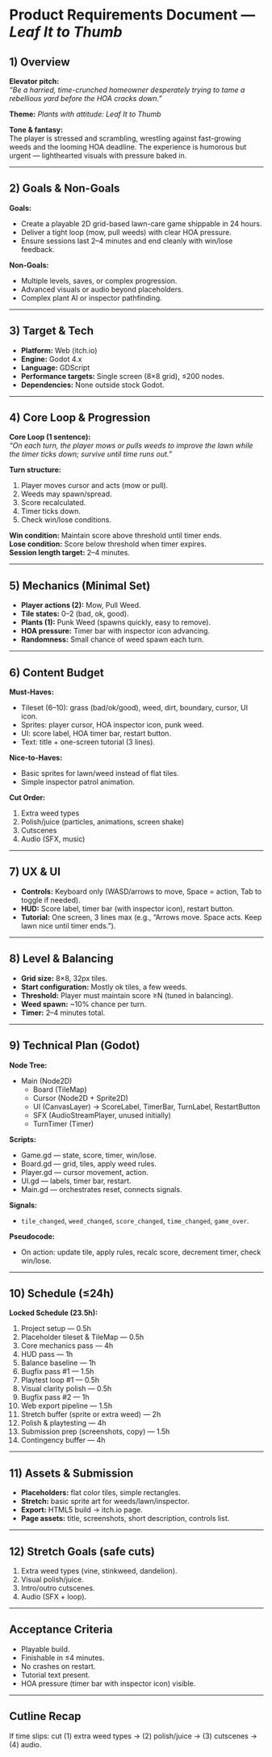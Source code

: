 # Product Requirements Document — *Leaf It to Thumb*

## 1) Overview
**Elevator pitch:**  
*“Be a harried, time-crunched homeowner desperately trying to tame a rebellious yard before the HOA cracks down.”*  

**Theme:** *Plants with attitude: Leaf It to Thumb*  

**Tone & fantasy:**  
The player is stressed and scrambling, wrestling against fast-growing weeds and the looming HOA deadline. The experience is humorous but urgent — lighthearted visuals with pressure baked in.  

---

## 2) Goals & Non-Goals
**Goals:**  
- Create a playable 2D grid-based lawn-care game shippable in 24 hours.  
- Deliver a tight loop (mow, pull weeds) with clear HOA pressure.  
- Ensure sessions last 2–4 minutes and end cleanly with win/lose feedback.  

**Non-Goals:**  
- Multiple levels, saves, or complex progression.  
- Advanced visuals or audio beyond placeholders.  
- Complex plant AI or inspector pathfinding.  

---

## 3) Target & Tech
- **Platform:** Web (itch.io)  
- **Engine:** Godot 4.x  
- **Language:** GDScript  
- **Performance targets:** Single screen (8×8 grid), ≤200 nodes.  
- **Dependencies:** None outside stock Godot.  

---

## 4) Core Loop & Progression
**Core Loop (1 sentence):**  
*“On each turn, the player mows or pulls weeds to improve the lawn while the timer ticks down; survive until time runs out.”*  

**Turn structure:**  
1. Player moves cursor and acts (mow or pull).  
2. Weeds may spawn/spread.  
3. Score recalculated.  
4. Timer ticks down.  
5. Check win/lose conditions.  

**Win condition:** Maintain score above threshold until timer ends.  
**Lose condition:** Score below threshold when timer expires.  
**Session length target:** 2–4 minutes.  

---

## 5) Mechanics (Minimal Set)
- **Player actions (2):** Mow, Pull Weed.  
- **Tile states:** 0–2 (bad, ok, good).  
- **Plants (1):** Punk Weed (spawns quickly, easy to remove).  
- **HOA pressure:** Timer bar with inspector icon advancing.  
- **Randomness:** Small chance of weed spawn each turn.  

---

## 6) Content Budget
**Must-Haves:**  
- Tileset (6–10): grass (bad/ok/good), weed, dirt, boundary, cursor, UI icon.  
- Sprites: player cursor, HOA inspector icon, punk weed.  
- UI: score label, HOA timer bar, restart button.  
- Text: title + one-screen tutorial (3 lines).  

**Nice-to-Haves:**  
- Basic sprites for lawn/weed instead of flat tiles.  
- Simple inspector patrol animation.  

**Cut Order:**  
1. Extra weed types  
2. Polish/juice (particles, animations, screen shake)  
3. Cutscenes  
4. Audio (SFX, music)  

---

## 7) UX & UI
- **Controls:** Keyboard only (WASD/arrows to move, Space = action, Tab to toggle if needed).  
- **HUD:** Score label, timer bar (with inspector icon), restart button.  
- **Tutorial:** One screen, 3 lines max (e.g., “Arrows move. Space acts. Keep lawn nice until timer ends.”).  

---

## 8) Level & Balancing
- **Grid size:** 8×8, 32px tiles.  
- **Start configuration:** Mostly ok tiles, a few weeds.  
- **Threshold:** Player must maintain score ≥N (tuned in balancing).  
- **Weed spawn:** ~10% chance per turn.  
- **Timer:** 2–4 minutes total.  

---

## 9) Technical Plan (Godot)
**Node Tree:**  
- Main (Node2D)  
  - Board (TileMap)  
  - Cursor (Node2D + Sprite2D)  
  - UI (CanvasLayer) → ScoreLabel, TimerBar, TurnLabel, RestartButton  
  - SFX (AudioStreamPlayer, unused initially)  
  - TurnTimer (Timer)  

**Scripts:**  
- Game.gd — state, score, timer, win/lose.  
- Board.gd — grid, tiles, apply weed rules.  
- Player.gd — cursor movement, action.  
- UI.gd — labels, timer bar, restart.  
- Main.gd — orchestrates reset, connects signals.  

**Signals:**  
- `tile_changed`, `weed_changed`, `score_changed`, `time_changed`, `game_over`.  

**Pseudocode:**  
- On action: update tile, apply rules, recalc score, decrement timer, check win/lose.  

---

## 10) Schedule (≤24h)
**Locked Schedule (23.5h):**  
1. Project setup — 0.5h  
2. Placeholder tileset & TileMap — 0.5h  
3. Core mechanics pass — 4h  
4. HUD pass — 1h  
5. Balance baseline — 1h  
6. Bugfix pass #1 — 1.5h  
7. Playtest loop #1 — 0.5h  
8. Visual clarity polish — 0.5h  
9. Bugfix pass #2 — 1h  
10. Web export pipeline — 1.5h  
11. Stretch buffer (sprite or extra weed) — 2h  
12. Polish & playtesting — 4h  
13. Submission prep (screenshots, copy) — 1.5h  
14. Contingency buffer — 4h  

---

## 11) Assets & Submission
- **Placeholders:** flat color tiles, simple rectangles.  
- **Stretch:** basic sprite art for weeds/lawn/inspector.  
- **Export:** HTML5 build → itch.io page.  
- **Page assets:** title, screenshots, short description, controls list.  

---

## 12) Stretch Goals (safe cuts)
1. Extra weed types (vine, stinkweed, dandelion).  
2. Visual polish/juice.  
3. Intro/outro cutscenes.  
4. Audio (SFX + loop).  

---

## Acceptance Criteria
- Playable build.  
- Finishable in ≤4 minutes.  
- No crashes on restart.  
- Tutorial text present.  
- HOA pressure (timer bar with inspector icon) visible.  

---

## Cutline Recap
If time slips: cut (1) extra weed types → (2) polish/juice → (3) cutscenes → (4) audio.  
